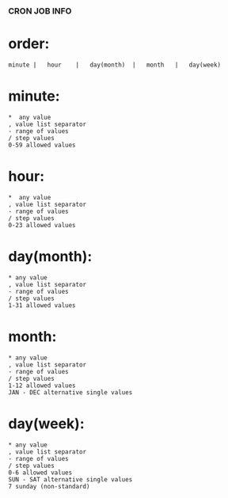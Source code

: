 ### CRON JOB INFO
# order:
    minute |   hour    |   day(month)  |   month   |   day(week)
# minute:
    *  any value
    , value list separator
    - range of values
    / step values
    0-59 allowed values

# hour:
    *  any value
    , value list separator
    - range of values
    / step values
    0-23 allowed values

# day(month):
    * any value
    , value list separator
    - range of values
    / step values
    1-31 allowed values

# month:
    * any value
    , value list separator
    - range of values
    / step values
    1-12 allowed values
    JAN - DEC alternative single values

# day(week):
    * any value
    , value list separator
    - range of values
    / step values
    0-6 allowed values
    SUN - SAT alternative single values
    7 sunday (non-standard)